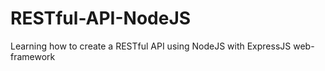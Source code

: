 # RESTful-API-NodeJS
Learning how to create a RESTful API using NodeJS with ExpressJS web-framework
